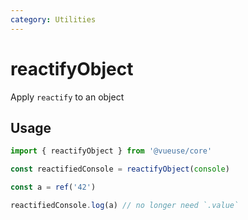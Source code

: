```yaml
---
category: Utilities
---
```


# reactifyObject

Apply `reactify` to an object

## Usage

```ts
import { reactifyObject } from '@vueuse/core'

const reactifiedConsole = reactifyObject(console)

const a = ref('42')

reactifiedConsole.log(a) // no longer need `.value`
```
